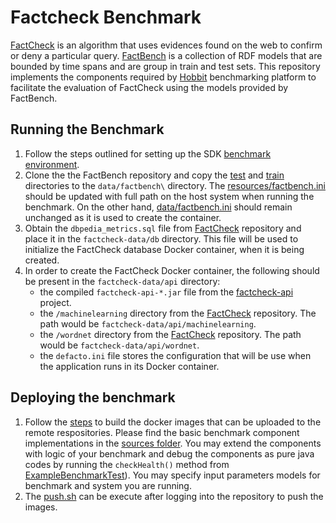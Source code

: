 # Factcheck Benchmark

[FactCheck](https://github.com/dice-group/FactCheck) is an algorithm that uses evidences found on the web to confirm or deny a particular query. [FactBench](https://github.com/SmartDataAnalytics/FactBench) is a collection of RDF models that are bounded by time spans and are group in train and test sets. This repository implements the components required by [Hobbit](https://github.com/hobbit-project) benchmarking platform to facilitate the evaluation of FactCheck using the models provided by FactBench.

## Running the Benchmark 
1) Follow the steps outlined for setting up the SDK [benchmark environment](https://github.com/hobbit-project/java-sdk-example#before-you-start).
2) Clone the the FactBench repository and copy the [test](https://github.com/SmartDataAnalytics/FactBench/tree/master/test) and [train](https://github.com/SmartDataAnalytics/FactBench/tree/master/train) directories to the `data/factbench\` directory. The [resources/factbench.ini](https://github.com/oshando/factcheck-benchmark/blob/master/src/main/resources/factbench.ini) should be updated with full path on the host system when running the benchmark. On the other hand, [data/factbench.ini](https://github.com/oshando/factcheck-benchmark/blob/master/data/factbench.ini) should remain unchanged as it is used to create the container. 
3) Obtain the `dbpedia_metrics.sql` file from [FactCheck](https://github.com/dice-group/FactCheck) repository and place it in the `factcheck-data/db` directory. This file will be used to initialize the FactCheck database Docker container, when it is being created.
4) In order to create the FactCheck Docker container, the following should be present in the `factcheck-data/api` directory:
   - the compiled `factcheck-api-*.jar` file from the [factcheck-api](https://github.com/danishahmed92/factcheck-api) project.
   - the `/machinelearning` directory from the [FactCheck](https://github.com/dice-group/FactCheck) repository. The path would be `factcheck-data/api/machinelearning`. 
   - the `/wordnet` directory from the [FactCheck](https://github.com/dice-group/FactCheck) repository. The path would be `factcheck-data/api/wordnet`.
   - the `defacto.ini` file stores the configuration that will be use when the application runs in its Docker container.

## Deploying the benchmark
1) Follow the [steps](https://github.com/hobbit-project/java-sdk-example#how-to-create-a-benchmark) to build the docker images that can be uploaded to the remote respositories. Please find the basic benchmark component implementations in the [sources folder](https://github.com/hobbit-project/java-sdk-example/tree/master/src/main/java/org/hobbit/sdk/examples/examplebenchmark/benchmark). You may extend the components with logic of your benchmark and debug the components as pure java codes by running the `checkHealth()` method from [ExampleBenchmarkTest](https://github.com/hobbit-project/java-sdk-example/blob/master/src/test/java/org/hobbit/sdk/examples/ExampleBenchmarkTest.java)). You may specify input parameters models for benchmark and system you are running.
2) The [push.sh](https://github.com/oshando/factcheck-benchmark/blob/master/push.sh) can be execute after logging into the repository to push the images.